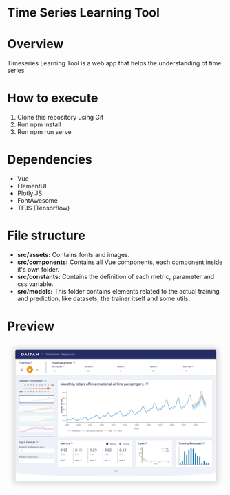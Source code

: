 # Time Series Learning Tool

# Overview

Timeseries Learning Tool is a web app that helps the understanding of time series

# How to execute

1. Clone this repository using Git
2. Run npm install
3. Run npm run serve

# Dependencies

- Vue
- ElementUI
- Plotly.JS
- FontAwesome
- TFJS (Tensorflow)

# File structure

- **src/assets:** Contains fonts and images.
- **src/components:** Contains all Vue components, each component inside it's own folder.
- **src/constants:** Contains the definition of each metric, parameter and css variable.
- **src/models:** This folder contains elements related to the actual training and prediction, like datasets, the
  trainer itself and some utils.

# Preview

![image-preview](Preview.png)